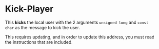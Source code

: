 # Kick-Player

This **kicks** the local user with the 2 arguments `unsigned long` and `const char` as the message to kick the user.

This requires updating, and in order to update this address, you must read the instructions that are included.
